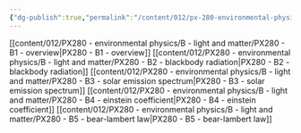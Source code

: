 ```yaml
---
{"dg-publish":true,"permalink":"/content/012/px-280-environmental-physics/b-light-and-matter/b-light-and-matter/","noteIcon":"1","created":"2025-08-27T13:15:22.640+01:00","updated":"2025-01-16T11:07:36.000+00:00"}
---
```


[[content/012/PX280 - environmental physics/B - light and matter/PX280 - B1 - overview\|PX280 - B1 - overview]]
[[content/012/PX280 - environmental physics/B - light and matter/PX280 - B2 - blackbody radiation\|PX280 - B2 - blackbody radiation]]
[[content/012/PX280 - environmental physics/B - light and matter/PX280 - B3 - solar emission spectrum\|PX280 - B3 - solar emission spectrum]]
[[content/012/PX280 - environmental physics/B - light and matter/PX280 - B4 - einstein coefficient\|PX280 - B4 - einstein coefficient]]
[[content/012/PX280 - environmental physics/B - light and matter/PX280 - B5 - bear-lambert law\|PX280 - B5 - bear-lambert law]]
